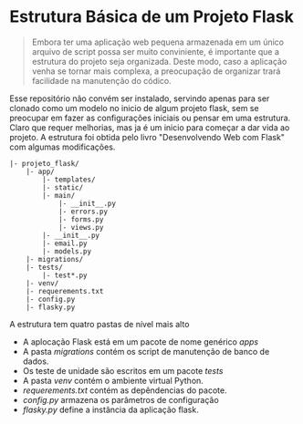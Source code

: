 # Estrutura Básica de um Projeto Flask

> Embora ter uma aplicação web pequena armazenada em um único arquivo de script possa ser muito conviniente, é importante que a estrutura do projeto seja organizada. Deste modo, caso a aplicação venha se tornar mais complexa, a preocupação de organizar trará facilidade na manutenção do códico.

Esse repositório não convém ser instalado, servindo apenas para ser clonado como um modelo no inicio de algum projeto flask, sem se preocupar em fazer as configurações iniciais ou pensar em uma estrutura. Claro que requer melhorias, mas ja é um inicio para começar a dar vida ao projeto. A estrutura foi obtida pelo livro "Desenvolvendo Web com Flask" com algumas modificações.

```
|- projeto_flask/
    |- app/
        |- templates/
        |- static/
        |- main/
            |- __init__.py
            |- errors.py
            |- forms.py
            |- views.py
        |- __init__.py
        |- email.py
        |- models.py
    |- migrations/
    |- tests/
        |- test*.py
    |- venv/
    |- requerements.txt
    |- config.py
    |- flasky.py
```

A estrutura tem quatro pastas de nível mais alto

* A aplocação Flask está em um pacote de nome genérico _apps_
* A pasta _migrations_ contém os script de manutenção de banco de dados.
* Os teste de unidade são escritos em um pacote _tests_
* A pasta _venv_ contém o ambiente virtual Python.
* _requerements.txt_ contém as depêndencias do pacote.
* _config.py_ armazena os parâmetros de configuração
* _flasky.py_ define a instância da aplicação flask.
